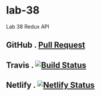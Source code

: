# lab-38
Lab 38 Redux API 

## GitHub . [Pull Request](https://github.com/colosrjones-401d4/lab-38)


## Travis . [![Build Status](https://travis-ci.org/colosrjones-401d4/lab-38.svg?branch=master)](https://travis-ci.org/colosrjones-401d4/lab-38)


## Netlify . [![Netlify Status](https://api.netlify.com/api/v1/badges/6141e860-d856-43d6-aab2-e86189f99f2d/deploy-status)](https://app.netlify.com/sites/distracted-sinoussi-dc3c82/deploys)
